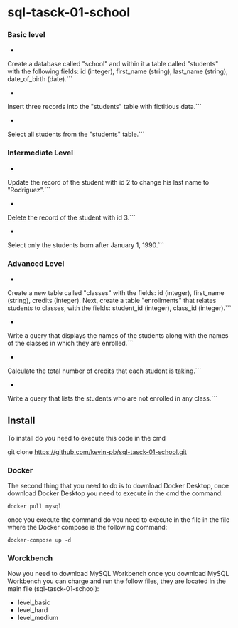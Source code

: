 # sql-tasck-01-school 

### Basic level

- ```  Problem 1:
Create a database called "school" and within it a table called "students" with the following fields: id (integer), first_name (string), last_name (string), date_of_birth (date).```

- ``` Problem 2:
Insert three records into the "students" table with fictitious data.```

- ``` Problem 3:
Select all students from the "students" table.```

### Intermediate Level

- ```Problem 4:
Update the record of the student with id 2 to change his last name to "Rodriguez".```

- ```Problem 5:
Delete the record of the student with id 3.```

- ```Problem 6:
Select only the students born after January 1, 1990.```

### Advanced Level

- ```Problem 7:
Create a new table called "classes" with the fields: id (integer), first_name (string), credits (integer). Next, create a table "enrollments" that relates students to classes, with the fields: student_id (integer), class_id (integer).```

- ```Problem 8:
Write a query that displays the names of the students along with the names of the classes in which they are enrolled.```

- ```Problem 9 (coming soon):
Calculate the total number of credits that each student is taking.``` 

- ```Problem 10 (coming soon):
Write a query that lists the students who are not enrolled in any class.``` 

## Install 
To install do you need to execute this code in the cmd

git clone https://github.com/kevin-pb/sql-tasck-01-school.git

### Docker

The second thing that you need to do is to download Docker Desktop, once download Docker Desktop you need to execute in the cmd the command:

```
docker pull mysql
```

once you execute the command do you need to execute in the file in the file where the Docker compose is the following command:

```
docker-compose up -d 
```

### Worckbench

Now you need to download MySQL Workbench once you download MySQL Workbench you can charge and run the follow files, they are located in the main file (sql-tasck-01-school):

- level_basic
- level_hard 
- level_medium

